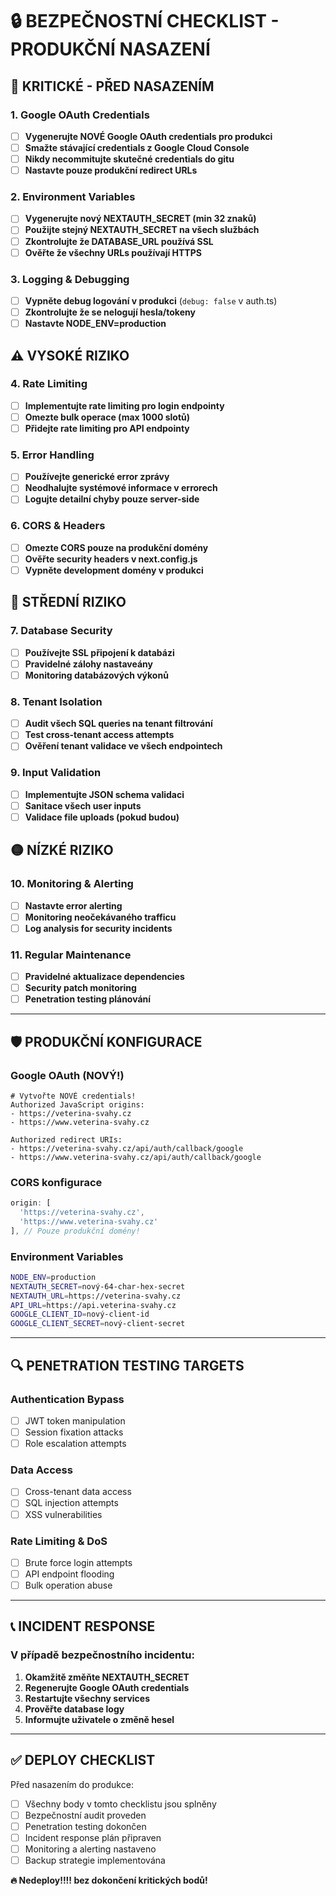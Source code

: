 # 🔒 BEZPEČNOSTNÍ CHECKLIST - PRODUKČNÍ NASAZENÍ

## 🚨 KRITICKÉ - PŘED NASAZENÍM

### 1. **Google OAuth Credentials**
- [ ] **Vygenerujte NOVÉ Google OAuth credentials pro produkci**
- [ ] **Smažte stávající credentials z Google Cloud Console**
- [ ] **Nikdy necommitujte skutečné credentials do gitu**
- [ ] **Nastavte pouze produkční redirect URLs**

### 2. **Environment Variables**
- [ ] **Vygenerujte nový NEXTAUTH_SECRET (min 32 znaků)**
- [ ] **Použijte stejný NEXTAUTH_SECRET na všech službách**
- [ ] **Zkontrolujte že DATABASE_URL používá SSL**
- [ ] **Ověřte že všechny URLs používají HTTPS**

### 3. **Logging & Debugging**
- [ ] **Vypněte debug logování v produkci** (`debug: false` v auth.ts)
- [ ] **Zkontrolujte že se nelogují hesla/tokeny**
- [ ] **Nastavte NODE_ENV=production**

## ⚠️ VYSOKÉ RIZIKO

### 4. **Rate Limiting**
- [ ] **Implementujte rate limiting pro login endpointy**
- [ ] **Omezte bulk operace (max 1000 slotů)**
- [ ] **Přidejte rate limiting pro API endpointy**

### 5. **Error Handling**
- [ ] **Používejte generické error zprávy**
- [ ] **Neodhalujte systémové informace v errorech**
- [ ] **Logujte detailní chyby pouze server-side**

### 6. **CORS & Headers**
- [ ] **Omezte CORS pouze na produkční domény**
- [ ] **Ověřte security headers v next.config.js**
- [ ] **Vypněte development domény v produkci**

## 🔶 STŘEDNÍ RIZIKO

### 7. **Database Security**
- [ ] **Používejte SSL připojení k databázi**
- [ ] **Pravidelné zálohy nastaveány**
- [ ] **Monitoring databázových výkonů**

### 8. **Tenant Isolation**
- [ ] **Audit všech SQL queries na tenant filtrování**
- [ ] **Test cross-tenant access attempts**
- [ ] **Ověření tenant validace ve všech endpointech**

### 9. **Input Validation**
- [ ] **Implementujte JSON schema validaci**
- [ ] **Sanitace všech user inputs**
- [ ] **Validace file uploads (pokud budou)**

## 🟡 NÍZKÉ RIZIKO

### 10. **Monitoring & Alerting**
- [ ] **Nastavte error alerting**
- [ ] **Monitoring neočekávaného trafficu**
- [ ] **Log analysis for security incidents**

### 11. **Regular Maintenance**
- [ ] **Pravidelné aktualizace dependencies**
- [ ] **Security patch monitoring**
- [ ] **Penetration testing plánování**

---

## 🛡️ PRODUKČNÍ KONFIGURACE

### Google OAuth (NOVÝ!)
```
# Vytvořte NOVÉ credentials!
Authorized JavaScript origins:
- https://veterina-svahy.cz
- https://www.veterina-svahy.cz

Authorized redirect URIs:
- https://veterina-svahy.cz/api/auth/callback/google
- https://www.veterina-svahy.cz/api/auth/callback/google
```

### CORS konfigurace
```javascript
origin: [
  'https://veterina-svahy.cz',
  'https://www.veterina-svahy.cz'
], // Pouze produkční domény!
```

### Environment Variables
```bash
NODE_ENV=production
NEXTAUTH_SECRET=nový-64-char-hex-secret
NEXTAUTH_URL=https://veterina-svahy.cz
API_URL=https://api.veterina-svahy.cz
GOOGLE_CLIENT_ID=nový-client-id
GOOGLE_CLIENT_SECRET=nový-client-secret
```

---

## 🔍 PENETRATION TESTING TARGETS

### Authentication Bypass
- [ ] JWT token manipulation
- [ ] Session fixation attacks
- [ ] Role escalation attempts

### Data Access
- [ ] Cross-tenant data access
- [ ] SQL injection attempts
- [ ] XSS vulnerabilities

### Rate Limiting & DoS
- [ ] Brute force login attempts
- [ ] API endpoint flooding
- [ ] Bulk operation abuse

---

## 📞 INCIDENT RESPONSE

### V případě bezpečnostního incidentu:
1. **Okamžitě změňte NEXTAUTH_SECRET**
2. **Regenerujte Google OAuth credentials**
3. **Restartujte všechny services**
4. **Prověřte database logy**
5. **Informujte uživatele o změně hesel**

---

## ✅ DEPLOY CHECKLIST

Před nasazením do produkce:
- [ ] Všechny body v tomto checklistu jsou splněny
- [ ] Bezpečnostní audit proveden
- [ ] Penetration testing dokončen
- [ ] Incident response plán připraven
- [ ] Monitoring a alerting nastaveno
- [ ] Backup strategie implementována

**🔥 Nedeploy!!!! bez dokončení kritických bodů!** 